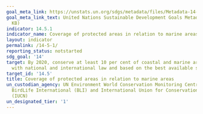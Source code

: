```yaml
---
goal_meta_link: https://unstats.un.org/sdgs/metadata/files/Metadata-14-05-01.pdf
goal_meta_link_text: United Nations Sustainable Development Goals Metadata (PDF 294
  KB)
indicator: 14.5.1
indicator_name: Coverage of protected areas in relation to marine areas
layout: indicator
permalink: /14-5-1/
reporting_status: notstarted
sdg_goal: '14'
target: By 2020, conserve at least 10 per cent of coastal and marine areas, consistent
  with national and international law and based on the best available scientific information
target_id: '14.5'
title: Coverage of protected areas in relation to marine areas
un_custodian_agency: UN Environment World Conservation Monitoring Centre (UNEP-WCMC),
  BirdLife International (BLI) and International Union for Conservation of Nature
  (IUCN)
un_designated_tier: '1'
---
```

